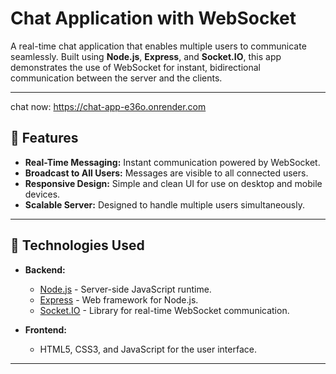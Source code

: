 # Chat Application with WebSocket

A real-time chat application that enables multiple users to communicate seamlessly. Built using **Node.js**, **Express**, and **Socket.IO**, this app demonstrates the use of WebSocket for instant, bidirectional communication between the server and the clients.

---
chat now: https://chat-app-e36o.onrender.com
## 🌟 Features

- **Real-Time Messaging:** Instant communication powered by WebSocket.
- **Broadcast to All Users:** Messages are visible to all connected users.
- **Responsive Design:** Simple and clean UI for use on desktop and mobile devices.
- **Scalable Server:** Designed to handle multiple users simultaneously.

---

## 🚀 Technologies Used

- **Backend:**
  - [Node.js](https://nodejs.org/) - Server-side JavaScript runtime.
  - [Express](https://expressjs.com/) - Web framework for Node.js.
  - [Socket.IO](https://socket.io/) - Library for real-time WebSocket communication.

- **Frontend:**
  - HTML5, CSS3, and JavaScript for the user interface.

---


